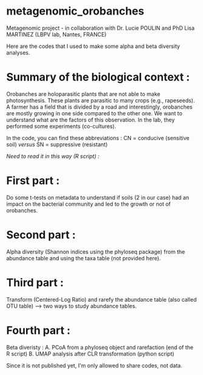 # metagenomic_orobanches
Metagenomic project - in collaboration with Dr. Lucie POULIN and PhD Lisa MARTINEZ (LBPV lab, Nantes, FRANCE)

Here are the codes that I used to make some alpha and beta diversity analyses.

# Summary of the biological context :
Orobanches are holoparasitic plants that are not able to make photosynthesis. These plants are parasitic to many crops (e.g., rapeseeds). 
A farmer has a field that is divided by a road and interestingly, orobanches are mostly growing in one side compared to the other one. 
We want to understand what are the factors of this observation. 
In the lab, they performed some experiments (co-cultures).  

In the code, you can find these abbreviations : 
CN = conducive (sensitive soil) *versus* SN = suppressive (resistant) 


*Need to read it in this way (R script) :*
# First part : 
Do some t-tests on metadata to understand if soils (2 in our case) had an impact on the bacterial community and led to the growth or not of orobanches. 

# Second part :
Alpha diversity (Shannon indices using the phyloseq package) from the abundance table and using the taxa table (not provided here).

# Third part : 
Transform (Centered-Log Ratio) and rarefy the abundance table (also called OTU table) --> two ways to study abundance tables.  

# Fourth part : 
Beta diveristy : 
A. PCoA from a phyloseq object and rarefaction (end of the R script) 
B. UMAP analysis after CLR transformation (python script)
                
Since it is not published yet, I'm only allowed to share codes, not data.  
             
